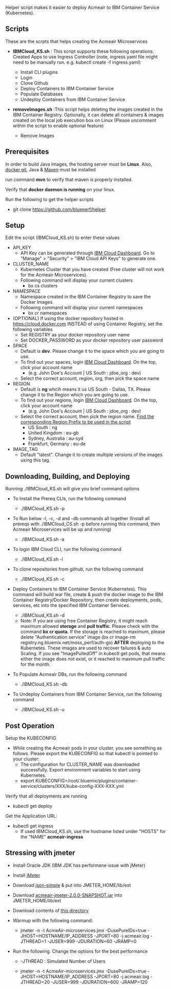 Helper script makes it easier to deploy Acmeair to IBM Container Service (Kubernetes).

## Scripts
These are the scrpts that helps creating the Acmeair Microservices
- **IBMCloud_KS.sh** : This script supports these following operations.  Created Apps to use Ingress Controller (note, ingress.yaml file might need to be manually run. e.g. kubectl create -f ingress.yaml)
  - Install CLI plugins
  - Login
  - Clone Github
  - Deploy Containers to IBM Container Service
  - Populate Databases
  - Undeploy Containers from IBM Container Service
  
- **removeImages.sh** :This script helps deleting the images created in the IBM Container Registry. Optionally, it can delete all containers & images created on the local job execution box on Linux (Please uncomment within the script to enable optional feature)
  - Remove Images

## Prerequisites
In order to build Java Images, the hosting server must be **Linux**.  Also, [docker](https://www.docker.com/),[git](https://git-scm.com/downloads),  Java & [Maven](https://maven.apache.org/) must be installed

run command **mvn** to verify that maven is properly installed.

Verify that **docker daemon is running** on your linux.

Run the following to get the helper scripts
- git clone https://github.com/blueperf/helper

## Setup
Edit the script (IBMCloud_KS.sh) to enter these values
- API_KEY
  - API Key can be generated through [IBM Cloud Dashboard](https://console.bluemix.net/dashboard). Go to "Manage" > "Security" > "IBM Cloud API Keys" to generate one.
- CLUSTER_NAME
  - Kubernetes Cluster that you have created (Free cluster will not work for the Acmeair Microservices). 
  - Following command will display your current clusters
    - bx cs clusters
- NAMESPACE
  - Namespace created in the IBM Container Registry to save the Docker Images. 
  - Following command will display your current namespaces
    - bx cr namespaces
- (OPTIONAL) If using the docker repository hosted in https://cloud.docker.com INSTEAD of using Container Registry, set the following variables 
  - Set REGISTRY as your docker repository user name
  - Set DOCKER_PASSWORD as your docker repository user password
- SPACE
  - Default is **dev**.  Please change it to the space which you are going to use.
  - To find out your spaces, login [IBM Cloud Dashboard](https://console.bluemix.net/dashboard). On the top, click your account name
    - (e.g. John Doe's Account | US South : jdoe_org : dev)
  - Select the correct account, region, org, then pick the space name
- REGION
  - Default is **ng** whcih means it us US South - Dallas, TX.  Please change it to the Region which you are going to use.
  - To find out your regions, login [IBM Cloud Dashboard](https://console.bluemix.net/dashboard). On the top, click your account name
    - (e.g. John Doe's Account | US South : jdoe_org : dev)
  - Select the correct account, then pick the region name. [Find the corresponding Region Prefix to be used in the script](https://www.ibm.com/cloud-computing/bluemix/data-centers)
    - US South : ng
    - United Kingdom : eu-gb
    - Sydney, Australia : au-syd
    - Frankfurt, Germany : eu-de
- IMAGE_TAG
  - Default "latest".  Change it to create multiple versions of the images using this tag. 

## Downloading, Building, and Deploying
Running ./IBMCloud_KS.sh will give you brief command options
- To Install the Prereq CLIs, run the following command
  - ./IBMCloud_KS.sh -p

- To Run below -l, -c, -d and -db commands all together (Install all prereqs with ./IBMCloud_CS.sh -p before running this command, then Acmeair Microservices will be up and running)
  - ./IBMCloud_KS.sh -a
  
- To login IBM Cloud CLI, run the following command
  - ./IBMCloud_KS.sh -l
  
- To clone repositories from github, run the following command
  - ./IBMCloud_KS.sh -c
      
- Deploy Containers to IBM Container Service (Kubernetes).  This command will build war file, create & push the docker image to the IBM Container Registry/Docker Repository, then create deployments, pods, services, etc into the specified IBM Container Services. 
  - ./IBMCloud_KS.sh -d
  - Note: If you are using free Container Registry, it might reach maximum allowed **storage** and **pull traffic**. Please check with the command **bx cr quota**.  If the storage is reached to maximum, please delete "Authentication service" image (bx cr image-rm registry.ng.bluemix.net/moss_perf/auth-go) **AFTER** deploying to the Kubernetes.  These images are used to recover failures & auto Scaling.  If you see "ImagePulledOff" in kubectl get pods, that means either the image does not exist, or it reached to maximum pull traffic for the month.

- To Populate Acmeair DBs, run the following command
  - ./IBMCloud_KS.sh -db

- To Undeploy Containers from IBM Container Service, run the following command
  - ./IBMCloud_KS.sh -u
  
## Post Operation ##

Setup the KUBECONFIG
- While creating the Acmeair pods in your cluster, you see something as follows.  Please export the KUBECONFIG so that kubectl is pointed to your cluster:
  - The configuration for CLUSTER_NAME was downloaded successfully. Export environment variables to start using Kubernetes.
  - export KUBECONFIG=/root/.bluemix/plugins/container-service/clusters/XXX/kube-config-XXX-XXX.yml

Verify that all deployments are running
- kubectl get deploy

Get the Application URL:
- kubectl get ingress
  - If used IBMCloud_KS.sh, use the hostname listed under "HOSTS" for the "NAME" **acmeair-ingress**
  
 ## Stressing with jmeter
- Install Oracle JDK (IBM JDK has performane issue with jMeter)
- Install [jMeter](http://jmeter.apache.org/)
- Download [json-simple](https://storage.googleapis.com/google-code-archive-downloads/v2/code.google.com/json-simple/json-simple-1.1.1.jar) & put into JMETER_HOME/lib/ext
- Download [acmeair-jmeter-2.0.0-SNAPSHOT.jar](acmeair-jmeter-2.0.0-SNAPSHOT.jar) into JMETER_HOME/lib/ext
- Download contents of [this directory](https://github.com/blueperf/acmeair-driver/tree/master/acmeair-jmeter/scripts)
 
- Warmup with the following command:
  - jmeter -n -t AcmeAir-microservices.jmx -DusePureIDs=true -JHOST=HOSTNAME/IP_ADDRESS -JPORT=80 -j acmeair.log -JTHREAD=1 -JUSER=999 -JDURATION=60 -JRAMP=0
 
- Run the following.  Change the options for the best performance
  - -JTHREAD : Simulated Number of Users
 
  - jmeter -n -t AcmeAir-microservices.jmx -DusePureIDs=true -JHOST=HOSTNAME/IP_ADDRESS -JPORT=80 -j acmeair.log -JTHREAD=20 -JUSER=999 -JDURATION=600 -JRAMP=120
